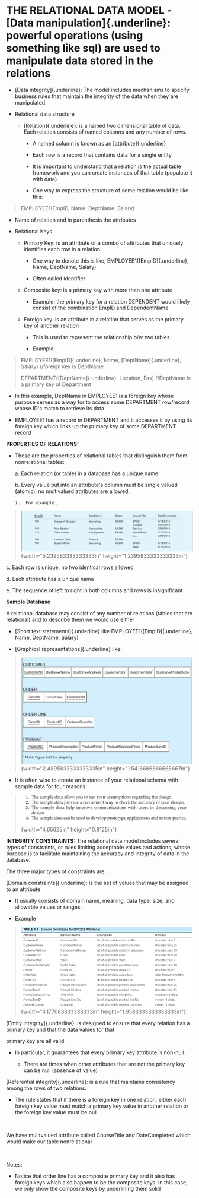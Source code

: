 # THE RELATIONAL DATA MODEL -   [Data manipulation]{.underline}: powerful operations (using something like sql) are used to manipulate data stored in the relations

-   [Data integrity]{.underline}: The model includes mechanisms to specify business rules that maintain the integrity of the data when they are manipulated.

-   Relational data structure

    -   [Relation]{.underline}: is a named two dimensional table of data. Each relation consists of named columns and any number of rows.

        -   A named column is known as an [attribute]{.underline}

        -   Each row is a record that contains data for a single entity

        -   It is important to understand that a relation is the actual table framework and you can create instances of that table (populate it with data)

        -   One way to express the structure of some relation would be like this:

> EMPLOYEE1(EmpID, Name, DeptName, Salary)

-   Name of relation and in parenthesis the attributes

<!-- -->

-   Relational Keys

    -   Primary Key: is an attribute or a combo of attributes that uniquely identifies each row in a relation.

        -   One way to denote this is like, EMPLOYEE1([EmpID]{.underline}, Name, DeptName, Salary)

        -   Often called identifier

    -   Composite key: is a primary key with more than one attribute

        -   Example: the primary key for a relation DEPENDENT would likely consist of the combination EmpID and DependentName.

    -   Foreign key: is an attribute in a relation that serves as the primary key of another relation

        -   This is used to represent the relationship b/w two tables.

        -   Example:

> EMPLOYEE1([EmpID]{.underline}, Name, [DeptName]{.underline}, Salary) //foreign key is DeptName
>
> DEPARTMENT([DeptName]{.underline}, Location, Fax) //DeptName is a primary key of Department

-   In this example, DeptName in EMPLOYEE1 is a foreign key whose purpose serves as a way for to access some DEPARTMENT row/record whose ID's match to retrieve its data.

-   EMPLOYEE1 has a record in DEPARTMENT and it accesses it by using its foreign key which links up the primary key of some DEPARTMENT record

**PROPERTIES OF RELATIONS:**

-   These are the properties of relational tables that distinguish them from nonrelational tables:

    a.  Each relation (or table) in a database has a unique name

    b.  Every value put into an attribute's column must be single valued (atomic); no multivalued attributes are allowed.

        i.  For example,

> ![](media/THE-RELATIONAL-DATA-MODEL-image1.png){width="5.239583333333333in" height="1.2395833333333333in"}

c.  Each row is unique, no two identical rows allowed

d.  Each attribute has a unique name

e.  The sequence of left to right in both columns and rows is insignificant

**Sample Database**

A relational database may consist of any number of relations (tables that are relational) and to describe them we would use either

-   [Short text statements]{.underline} like EMPLOYEE1([EmpID]{.underline}, Name, DeptName, Salary)

-   [Graphical representations]{.underline} like:

> ![](media/THE-RELATIONAL-DATA-MODEL-image2.png){width="2.4895833333333335in" height="1.5416666666666667in"}

-   It is often wise to create an instance of your relational schema with sample data for four reasons:

> ![](media/THE-RELATIONAL-DATA-MODEL-image3.png){width="4.65625in" height="0.8125in"}

**INTEGRITY CONSTRAINTS:** The relational data model includes several types of constraints, or rules limiting acceptable values and actions, whose purpose is to facilitate maintaining the accuracy and integrity of data in the database.

The three major types of constraints are...

[Domain constraints]{.underline}: is the set of values that may be assigned to an attribute

-   It usually consists of domain name, meaning, data type, size, and allowable values or ranges.

-   Example

> ![](media/THE-RELATIONAL-DATA-MODEL-image4.png){width="4.177083333333333in" height="1.9583333333333333in"}

[Entity integrity]{.underline}: is designed to ensure that every relation has a primary key and that the data values for that

primary key are all valid.

-   In particular, it guarantees that every primary key attribute is non-null.

    -   There are times when other attributes that are not the primary key can be null (absence of value)

[Referential integrity]{.underline}: is a rule that maintains consistency among the rows of two relations.

-   The rule states that if there is a foreign key in one relation, either each foreign key value must match a primary key value in another relation or the foreign key value must be null.

 

We have mulitvalued attribute called CourseTitle and DateCompleted which would make our table nonrelational

 

Notes:

-   Notice that order line has a composite primary key and it also has foreign keys which also happen to be the composite keys. In this case, we only show the composite keys by underlining them solid

 




